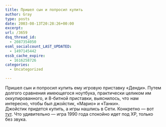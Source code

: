 ```yaml
---
title: Пришел сын и попросил купить
author: Gray
type: posts
date: 2003-08-13T20:28:26+00:00
excerpt:
url: /3659
dsq_thread_id:
  - 2087354050
esml_socialcount_LAST_UPDATED:
  - 1497145442
essb_cache_expire:
  - 1616258726
categories:
  - Uncategorized

---
```








Пришел сын и попросил купить ему игровую приставку &#171;Денди&#187;. Путем долгого сравнения имеющегося ноутбука, практически целиком им оккупированного, и 8-битной приставки, выяснилось, что нам интересно, чтобы был джойстик, &#171;Марио&#187; и &#171;Танки&#187;.  
Джойстик придется купить, а игры нашлись в Сети. Конкретно &#8212; вот <a href="http://gameshistory.narod.ru/index.htm" target="_blank">тут</a>. Что удивительно &#8212; игра 1990 года спокойно идет под XP, только без звука.